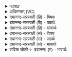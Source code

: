 <details><summary>पदपाठः</summary>

उप॑। प्र। अ॒गा॒त्। प॒र॒मम्। यत्। स॒धस्थ॒मिति॑ स॒धऽस्थ॑म्। अर्वा॑न्। अच्छ॑। पि॒त॑रम्। मा॒तर॑म्। च॒। अ॒द्य। दे॒वान्। जुष्ट॑तम॒ इति॒ जुष्ट॑ऽतमः। हि। गम्याः। अथ॑। आ। शा॒स्ते॒। दा॒शुषे॑। वार्या॑णि। २४।
</details>

<details><summary>अधिमन्त्रम् (VC)</summary>

- मनुष्यो देवता
- भार्गवो जमदग्निर्ऋषिः
- निचृत्त्रिष्टुप्
- धैवतः
</details>

<details><summary>दयानन्द-सरस्वती (हि) - विषयः</summary>

कौन जन राज्यशासन करने योग्य होते हैं, इस विषय को अगले मन्त्र में कहा है ॥
</details>

<details><summary>दयानन्द-सरस्वती (हि) - पदार्थः</summary>

पदार्थान्वयभाषाः -  हे विद्वन् ! (यत्) जो (अर्वान्) ज्ञानी जन (जुष्टतमः) अतिशय कर सेवन किया हुआ (परमम्) उत्तम (सधस्थम्) साथियों के स्थान (पितरम्) पिता (मातरम्) माता (च) और (देवान्) विद्वानों की (अद्य) इस समय (आ, शास्ते) अधिक इच्छा करता है। (अथ) इसके अनन्तर (दाशुषे) दाता जन के लिए (वार्याणि) स्वीकार करने और भोजन के योग्य वस्तुओं को (उप, प्र, अगात्) प्रकर्ष करके समीप प्राप्त होता है, उसको (हि) ही आप (अच्छ) सम्यक् (गम्याः) प्राप्त हूजिये ॥२४ ॥
</details>

<details><summary>दयानन्द-सरस्वती (हि) - भावार्थः</summary>

भावार्थभाषाः -  इस मन्त्र में वाचकलुप्तोपमालङ्कार है। जो लोग न्याय और विनय से परोपकारों को करते हैं, वे उत्तम-उत्तम जन्म, श्रेष्ठ पदार्थों, विद्वान् पिता और विदुषी माता को प्राप्त हो और विद्वानों के सेवक होके महान् सुख को प्राप्त हों, वे राज्यशासन करने को समर्थ होवें ॥२४ ॥
</details>

<details><summary>दयानन्द-सरस्वती (सं) - विषयः</summary>

के जना राज्यं शासितुमर्हन्तीत्याह ॥
</details>

<details><summary>दयानन्द-सरस्वती (सं) - पदार्थः</summary>

पदार्थान्वयभाषाः -  हे विद्वन् ! यद्योऽर्वान् जुष्टतमस्सन् परमं सधस्थं पितरं मातरं देवांश्चाद्याशास्तेऽथ दाशुषे वार्याण्युपप्रागात् तं हि त्वमच्छ गम्याः ॥२४ ॥
</details>

<details><summary>दयानन्द-सरस्वती (सं) - भावार्थः</summary>

भावार्थभाषाः -  अत्र वाचकलुप्तोपमालङ्कारः। ये न्यायविनयाभ्यां परोपकारान् कुर्वन्ति, ते उत्तममुत्तमं जन्म श्रेष्ठान् पदार्थान् विद्वांसं पितरं विदुषीः मातॄश्च प्राप्य विद्वद्भक्ता भूत्वा महत्सुखं प्राप्नुयुस्ते राज्यमनुशासितुं शक्नुयुः ॥२४ ॥
</details>

<details><summary>सविता जोशी ← दयानन्दः (म) - भावार्थः</summary>

भावार्थभाषाः -  या मंत्रात वाचकलुप्तोपमालंकार आहे. जे लोक न्यायाने व विनयाने परोपकार करतात त्यांना उत्तम जन्म, श्रेष्ठ पदार्थ, विद्वान पिता व विदुषी माता प्राप्त होते, तसेच ते विद्वानांचे सेवक बनून सुख भोगतात व राज्यशासनही समर्थपणे चालवू शकतात.
</details>